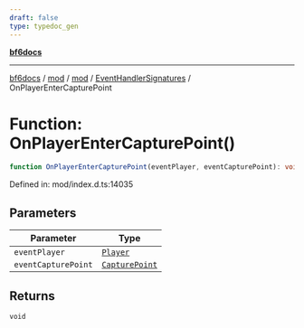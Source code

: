 ```yaml
---
draft: false
type: typedoc_gen
---
```


[**bf6docs**](../../../../_index.md)

***

[bf6docs](../../../../_index.md) / [mod](../../../_index.md) / [mod](../../_index.md) / [EventHandlerSignatures](../_index.md) / OnPlayerEnterCapturePoint

# Function: OnPlayerEnterCapturePoint()

```ts
function OnPlayerEnterCapturePoint(eventPlayer, eventCapturePoint): void;
```

Defined in: mod/index.d.ts:14035

## Parameters

| Parameter | Type |
| ------ | ------ |
| `eventPlayer` | [`Player`](../../Player/_index.md) |
| `eventCapturePoint` | [`CapturePoint`](../../CapturePoint/_index.md) |

## Returns

`void`
